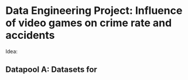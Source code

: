 # Data Engineering Project: Influence of video games on crime rate and accidents

Idea:

## Datapool A: Datasets for 
